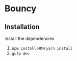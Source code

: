 # Bouncy

## Installation

Install the dependencies

1. `npm install` или `yarn install`
2. `gulp dev`
